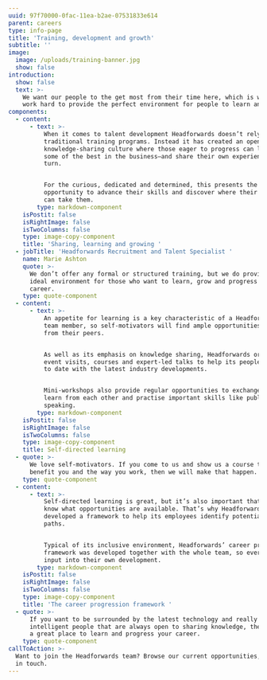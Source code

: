 ```yaml
---
uuid: 97f70000-0fac-11ea-b2ae-07531833e614
parent: careers
type: info-page
title: 'Training, development and growth'
subtitle: ''
image:
  image: /uploads/training-banner.jpg
  show: false
introduction:
  show: false
  text: >-
    We want our people to the get most from their time here, which is why we
    work hard to provide the perfect environment for people to learn and grow.
components:
  - content:
      - text: >-
          When it comes to talent development Headforwards doesn’t rely on
          traditional training programs. Instead it has created an open,
          knowledge-sharing culture where those eager to progress can learn from
          some of the best in the business—and share their own experiences in
          turn. 


          For the curious, dedicated and determined, this presents the perfect
          opportunity to advance their skills and discover where their ability
          can take them.
        type: markdown-component
    isPostit: false
    isRightImage: false
    isTwoColumns: false
    type: image-copy-component
    title: 'Sharing, learning and growing '
  - jobTitle: 'Headforwards Recruitment and Talent Specialist '
    name: Marie Ashton
    quote: >-
      We don’t offer any formal or structured training, but we do provide the
      ideal environment for those who want to learn, grow and progress their
      career.
    type: quote-component
  - content:
      - text: >-
          An appetite for learning is a key characteristic of a Headforwards
          team member, so self-motivators will find ample opportunities to learn
          from their peers. 


          As well as its emphasis on knowledge sharing, Headforwards organises
          event visits, courses and expert-led talks to help its people stay up
          to date with the latest industry developments. 


          Mini-workshops also provide regular opportunities to exchange ideas,
          learn from each other and practise important skills like public
          speaking.
        type: markdown-component
    isPostit: false
    isRightImage: false
    isTwoColumns: false
    type: image-copy-component
    title: Self-directed learning
  - quote: >-
      We love self-motivators. If you come to us and show us a course that will
      benefit you and the way you work, then we will make that happen.
    type: quote-component
  - content:
      - text: >-
          Self-directed learning is great, but it’s also important that people
          know what opportunities are available. That’s why Headforwards
          developed a framework to help its employees identify potential career
          paths. 


          Typical of its inclusive environment, Headforwards’ career progression
          framework was developed together with the whole team, so everyone has
          input into their own development.
        type: markdown-component
    isPostit: false
    isRightImage: false
    isTwoColumns: false
    type: image-copy-component
    title: 'The career progression framework '
  - quote: >-
      If you want to be surrounded by the latest technology and really
      intelligent people that are always open to sharing knowledge, then this is
      a great place to learn and progress your career.
    type: quote-component
callToAction: >-
  Want to join the Headforwards team? Browse our current opportunities, or get
  in touch.
---
```


